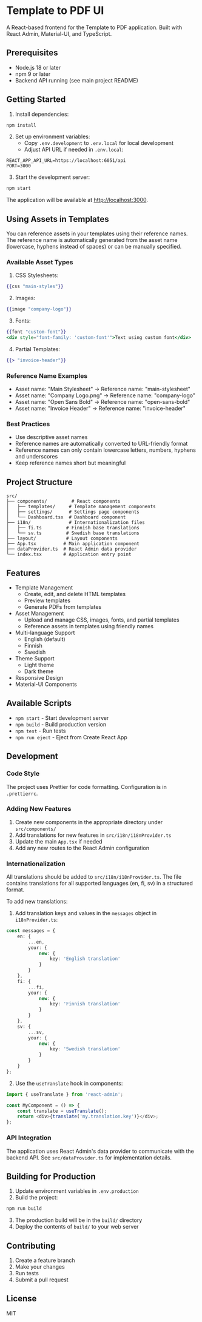 # Template to PDF UI

A React-based frontend for the Template to PDF application. Built with React Admin, Material-UI, and TypeScript.

## Prerequisites

- Node.js 18 or later
- npm 9 or later
- Backend API running (see main project README)

## Getting Started

1. Install dependencies:
```bash
npm install
```

2. Set up environment variables:
   - Copy `.env.development` to `.env.local` for local development
   - Adjust API URL if needed in `.env.local`:
```env
REACT_APP_API_URL=https://localhost:6051/api
PORT=3000
```

3. Start the development server:
```bash
npm start
```

The application will be available at [http://localhost:3000](http://localhost:3000).

## Using Assets in Templates

You can reference assets in your templates using their reference names. The reference name is automatically generated from the asset name (lowercase, hyphens instead of spaces) or can be manually specified.

### Available Asset Types

1. CSS Stylesheets:
```handlebars
{{css "main-styles"}}
```

2. Images:
```handlebars
{{image "company-logo"}}
```

3. Fonts:
```handlebars
{{font "custom-font"}}
<div style="font-family: 'custom-font'">Text using custom font</div>
```

4. Partial Templates:
```handlebars
{{> "invoice-header"}}
```

### Reference Name Examples
- Asset name: "Main Stylesheet" → Reference name: "main-stylesheet"
- Asset name: "Company Logo.png" → Reference name: "company-logo"
- Asset name: "Open Sans Bold" → Reference name: "open-sans-bold"
- Asset name: "Invoice Header" → Reference name: "invoice-header"

### Best Practices
- Use descriptive asset names
- Reference names are automatically converted to URL-friendly format
- Reference names can only contain lowercase letters, numbers, hyphens and underscores
- Keep reference names short but meaningful

## Project Structure

```
src/
├── components/         # React components
│   ├── templates/     # Template management components
│   ├── settings/      # Settings page components
│   └── Dashboard.tsx  # Dashboard component
├── i18n/              # Internationalization files
│   ├── fi.ts         # Finnish base translations
│   └── sv.ts         # Swedish base translations
├── layout/           # Layout components
├── App.tsx          # Main application component
├── dataProvider.ts  # React Admin data provider
└── index.tsx        # Application entry point
```

## Features

- Template Management
  - Create, edit, and delete HTML templates
  - Preview templates
  - Generate PDFs from templates
- Asset Management
  - Upload and manage CSS, images, fonts, and partial templates
  - Reference assets in templates using friendly names
- Multi-language Support
  - English (default)
  - Finnish
  - Swedish
- Theme Support
  - Light theme
  - Dark theme
- Responsive Design
- Material-UI Components

## Available Scripts

- `npm start` - Start development server
- `npm build` - Build production version
- `npm test` - Run tests
- `npm run eject` - Eject from Create React App

## Development

### Code Style

The project uses Prettier for code formatting. Configuration is in `.prettierrc`.

### Adding New Features

1. Create new components in the appropriate directory under `src/components/`
2. Add translations for new features in `src/i18n/i18nProvider.ts`
3. Update the main `App.tsx` if needed
4. Add any new routes to the React Admin configuration

### Internationalization

All translations should be added to `src/i18n/i18nProvider.ts`. The file contains translations for all supported languages (en, fi, sv) in a structured format.

To add new translations:

1. Add translation keys and values in the `messages` object in `i18nProvider.ts`:
```typescript
const messages = {
    en: {
        ...en,
        your: {
            new: {
                key: 'English translation'
            }
        }
    },
    fi: {
        ...fi,
        your: {
            new: {
                key: 'Finnish translation'
            }
        }
    },
    sv: {
        ...sv,
        your: {
            new: {
                key: 'Swedish translation'
            }
        }
    }
};
```

2. Use the `useTranslate` hook in components:
```typescript
import { useTranslate } from 'react-admin';

const MyComponent = () => {
    const translate = useTranslate();
    return <div>{translate('my.translation.key')}</div>;
};
```

### API Integration

The application uses React Admin's data provider to communicate with the backend API. See `src/dataProvider.ts` for implementation details.

## Building for Production

1. Update environment variables in `.env.production`
2. Build the project:
```bash
npm run build
```
3. The production build will be in the `build/` directory
4. Deploy the contents of `build/` to your web server

## Contributing

1. Create a feature branch
2. Make your changes
3. Run tests
4. Submit a pull request

## License

MIT 